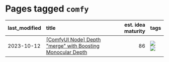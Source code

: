 # Pages tagged `comfy`

|last_modified|title|est. idea maturity|tags
|:---|:---|---:|:---|
|2023-10-12|[[ComfyUI Node] Depth "merge" with Boosting Monocular Depth](../comfy_bmd.md)|86|[![](https://img.shields.io/badge/tag-comfy-35d420)](../tags/comfy.md) [![](https://img.shields.io/badge/tag-tooling-48fb29)](../tags/tooling.md)|